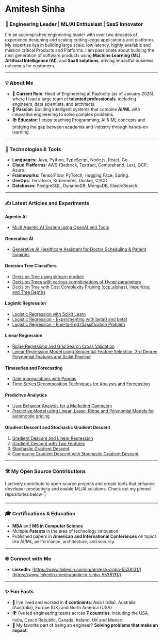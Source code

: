 # Amitesh Sinha

### 🚀 Engineering Leader | ML/AI Enthusiast | SaaS Innovator

I'm an accomplished engineering leader with over two decades of experience designing and scaling cutting-edge applications and platforms. My expertise lies in building large scale, low latency, highly available and mission critical Products and Platforms. I am passionate about building the next generation of software products using **Machine Learning (ML)**, **Artificial Intelligence (AI)**, and **SaaS solutions**, driving impactful business outcomes for customers.

---

### 💡 About Me

- 🔭 **Current Role**: Head of Engineering at Paylocity (as of January 2025), where I lead a large team of **talented professionals**, including engineers, data scientists, and architects.
- 🧠 **Passion**: Building intelligent systems that combine **AI/ML** with innovative engineering to solve complex problems.
- 📚 **Educator**: I enjoy teaching Programming, AI & ML concepts and bridging the gap between academia and industry through hands-on learning.

---

### 🔧 Technologies & Tools

- **Languages**: Java, Python, TypeScript, Node.js, React, Go.
- **Cloud Platforms**: AWS (Bedrock, Textract, Comprehend, Lex), GCP, Azure.
- **Frameworks**: TensorFlow, PyTorch, Hugging Face, Spring.
- **DevOps**: Terraform, Kubernetes, Docker, CI/CD.
- **Databases**: PostgreSQL, DynamoDB, MongoDB, ElasticSearch.

---
### ✍️ Latest Articles and Experiments

#### Agentic AI
- [Multi Agentic AI System using OpenAI and Tools](http://localhost:8888/notebooks/MLAIBerkeleyEtc%2F_qventus_prototype%2Fback-end%2Fagentic_AI_multi_agent_system_with_OpenAI.ipynb)
  
#### Generative AI
- [Generative AI Healthcare Assistant for Doctor Scheduling & Patient Inquiries](https://github.com/amiteshks/machine-learning-and-artificial-intelligence/blob/main/generative_ai/Generative%20AI%20Healthcare%20Assistant%20for%20Doctor%20Scheduling%20%26%20Patient%20Inquiries.ipynb)

#### Decision Tree Classifiers
- [Decision Tree using sklearn module](https://github.com/amiteshks/machine-learning-and-artificial-intelligence/blob/main/decision-tree-classifiers/decision-tree-1.ipynb)
- [Decision Trees with various compbinations of Hyper parameters](https://github.com/amiteshks/machine-learning-and-artificial-intelligence/blob/main/decision-tree-classifiers/decision-tree-2.ipynb)
- [Decision Tree with Cost Complexity Pruning (ccp_alphas), Impurities, and Tree Depths](https://github.com/amiteshks/machine-learning-and-artificial-intelligence/blob/main/decision-tree-classifiers/decision-tree-3.ipynb)

#### Logistic Regression
- [Logistic Regression with Scikit Learn ](https://github.com/amiteshks/machine-learning-and-artificial-intelligence/blob/main/logistic_regression/logistic-regression-with-scikit_learn.ipynb )
- [Logistic Regression - Experimenting with beta0 and beta1 ](https://github.com/amiteshks/machine-learning-and-artificial-intelligence/blob/main/logistic_regression/logistic-regression-experimenting-with-beta0-and-beta1.ipynb)  
- [ Logistic Regression - End-to-End Classification Problem](https://github.com/amiteshks/machine-learning-and-artificial-intelligence/blob/main/logistic_regression/logistic-regression-end-to-end.ipynb)

#### Linear Regression
- [Ridge Regression and Grid Search Cross Validation](https://github.com/amiteshks/machine-learning-and-artificial-intelligence/blob/main/Regression/Ridge-regression-with-grid-search-cross-validation/Ridge%20Regression%20and%20Grid%20Search%20Cross%20Validation.ipynb)
- [Linear Regression Model using Sequential Feature Selection, 3rd Degree Polynomial Features and Scikit Pipeline](https://github.com/amiteshks/machine-learning-and-artificial-intelligence/blob/main/Regression/Sequential-feature-selection/sequence-feature-selection.ipynb)

#### Timeseries and Forecasting
- [Date manipulations with Pandas](https://github.com/amiteshks/machine-learning-and-artificial-intelligence/blob/main/timeseries_and_forecasting/datetime_manipulation.ipynb)
- [Time Series Decomposition Techniques for Analysis and Forecasting](http://localhost:8889/notebooks/MLAIBerkeleyEtc%2Fgithub_repo%2Fmachine-learning-and-artificial-intelligence%2Ftimeseries_and_forecasting%2FTime%20Series%20Decomposition%20-%20Nile%20Data%20Flow%20Forecasting.ipynb)

#### Predicitve Analytics
-  [User Behavior Analysis for a Marketing Campaign](https://github.com/amiteshks/Analyzing-User-Behavior-for-Coupon-Acceptance-Insights-and-Pattern)
-  [Predictive Model using Linear, Lasso, Ridge and Polynomial Models for automobile pricing](https://github.com/amiteshks/predictive_analytics_auto_pricing/blob/main/Predicting%20car%20model%20price%20using%20Linear%2C%20Ridge%2C%20Lasso%20and%20Polynomial%20Features.ipynb)

#### Gradient Descent and Stochastic Gradient Descent
1. [Gradient Descent and Linear Regression](https://github.com/amiteshks/machine-learning-and-artificial-intelligence/blob/main/gradient_descent/gradient-descent-and-linear-regression.ipynb)
2. [Gradient Descent with Two Features](https://github.com/amiteshks/machine-learning-and-artificial-intelligence/blob/main/gradient_descent/gradient-descent-with-two-features.ipynb)
3. [Stochastic Gradient Descent](https://github.com/amiteshks/machine-learning-and-artificial-intelligence/blob/main/gradient_descent/stochastic-gradient-descent.ipynb)
4. [Comparing Gradient Descent with Stochastic Gradient Descent](https://github.com/amiteshks/machine-learning-and-artificial-intelligence/blob/main/gradient_descent/comparing-gradient-descent-with-stochastic-gradient-descent.ipynb)
---



### 🛠️ My Open Source Contributions

I actively contribute to open-source projects and create tools that enhance developer productivity and enable ML/AI solutions. Check out my pinned repositories below 👇

---

### 🎓 Certifications & Education

- **MBA** and **MS in Computer Science**
- Multiple **Patents** in the area of technology innovation
- Published papers in **American and International Conferences** on topics like AI/ML, performance, architecture, and security.

---



### 🌐 Connect with Me

- **LinkedIn**: [https://www.linkedin.com/in/amitesh-sinha-5538131/](https://www.linkedin.com/in/amitesh-sinha-5538131/)

---

### ✨ Fun Facts

- 🎯 I’ve lived and worked in **4 continents**: Asia (India), Australia (Australia), Europe (UK) and North America (USA) 
- 🌍 I’ve led engineering teams across **7 countries**, including the USA, India, Czech Republic, Canada, Ireland, UK and Mexico.
- 🚀 My favorite part of being an engineer? **Solving problems that make an impact**.
